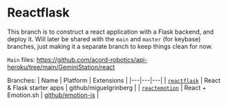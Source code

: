 # Reactflask

This branch is to construct a react application with a Flask backend, and deploy it. Will later be shared with the `main` and `master` (for keybase) branches, just making it a separate branch to keep things clean for now.

`Main` files: https://github.com/acord-robotics/api-heroku/tree/main/GeminiStation/react

Branches:
| Name | Platform | Extensions |
|---|---|---|
| [`reactflask`](https://github.com/acord-robotics/api-heroku/tree/reactflask) | React & Flask starter apps | github/miguelgrinberg |
| [`reactemotion`](https://github.com/acord-robotics/api-heroku/tree/reactemotion) | React + Emotion.sh | [github/emotion-js](https://github.com/emotion-js/emotion) |